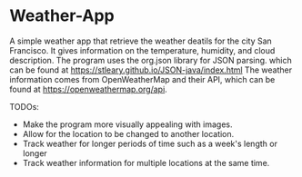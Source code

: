 # Weather-App

A simple weather app that retrieve the weather deatils for the city San Francisco. 
It gives information on the temperature, humidity, and cloud description. 
The program uses the org.json library for JSON parsing. which can be found at https://stleary.github.io/JSON-java/index.html
The weather information comes from OpenWeatherMap and their API, which can be found at https://openweathermap.org/api.

TODOs:
- Make the program more visually appealing with images.
- Allow for the location to be changed to another location.
- Track weather for longer periods of time such as a week's length or longer
- Track weather information for multiple locations at the same time.
